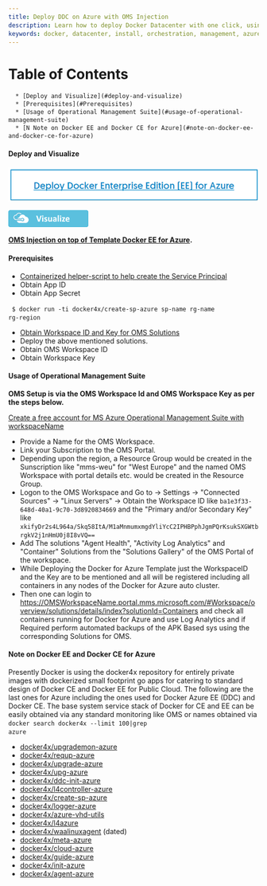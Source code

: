 ```yaml
---
title: Deploy DDC on Azure with OMS Injection
description: Learn how to deploy Docker Datacenter with one click, using an ARM (ARM Resource Manager) Template.
keywords: docker, datacenter, install, orchestration, management, azure, swarm, OMS
---
```



Table of Contents
=================


      * [Deploy and Visualize](#deploy-and-visualize)
      * [Prerequisites](#Prerequisites)
      * [Usage of Operational Management Suite](#usage-of-operational-management-suite)
      * [N Note on Docker EE and Docker CE for Azure](#note-on-docker-ee-and-docker-ce-for-azure)


#### Deploy and Visualize

<a href="https://portal.azure.com/#create/Microsoft.Template/uri/https%3A%2F%2Fraw.githubusercontent.com%2Fdwaiba%2Fdockerddcoms%2Fmaster%2Fdeploy.tmpl" target="_blank"><img alt="Deploy to Azure" src="https://raw.githubusercontent.com/dwaiba/dockerddcoms/master/dockerce4azure.png" /></a>



<a href="http://armviz.io/#/?load=https%3A%2F%2F/raw.githubusercontent.com%2Fdwaiba%2Fdockerddcoms%2Fmaster%2Fdeploy.tmpl" target="_blank">  <img src="https://raw.githubusercontent.com/dwaiba/dockerddcoms/master/visualize.png" /> </a>

**[OMS Injection on top of Template Docker EE for Azure](https://aka.ms/azureddc).**

#### Prerequisites

* [Containerized helper-script to help create the Service Principal](https://docs.docker.com/docker-for-azure/#service-principal)
 * Obtain App ID
 * Obtain App Secret
 
  <code> $ docker run -ti docker4x/create-sp-azure sp-name rg-name rg-region</code>
  
* [Obtain Workspace ID and Key for OMS Solutions](https://github.com/dwaiba/dockerddcoms/blob/master/README.md#usage-of-operational-management-suite)
 * Deploy the above mentioned solutions.
 * Obtain OMS Workspace ID
 * Obtain Workspace Key
 
 
#### Usage of Operational Management Suite
**OMS Setup is via the OMS Workspace Id and OMS Workspace Key as per the steps below.**

[Create a free account for MS Azure Operational Management Suite with workspaceName](https://login.mms.microsoft.com/signin.aspx?signUp=on&ref=ms_mms)

* Provide a Name for the OMS Workspace.
* Link your Subscription to the OMS Portal.
* Depending upon the region, a Resource Group would be created in the Sunscription like "mms-weu" for "West Europe" and the named OMS Workspace with portal details etc. would be created in the Resource Group.
* Logon to the OMS Workspace and Go to -> Settings -> "Connected Sources"  -> "Linux Servers" -> Obtain the Workspace ID like <code>ba1e3f33-648d-40a1-9c70-3d8920834669</code> and the "Primary and/or Secondary Key" like <code>xkifyDr2s4L964a/Skq58ItA/M1aMnmumxmgdYliYcC2IPHBPphJgmPQrKsukSXGWtbrgkV2j1nHmU0j8I8vVQ==</code>
* Add The solutions "Agent Health", "Activity Log Analytics" and "Container" Solutions from the "Solutions Gallery" of the OMS Portal of the workspace.
* While Deploying the Docker for Azure Template just the WorkspaceID and the Key are to be mentioned and all will be registered including all containers in any nodes of the Docker for Azure auto cluster.
* Then one can login to https://OMSWorkspaceName.portal.mms.microsoft.com/#Workspace/overview/solutions/details/index?solutionId=Containers and check all containers running for Docker for Azure and use Log Analytics and if Required perform automated backups of the APK Based sys using the corresponding Solutions for OMS.




#### Note on Docker EE and Docker CE for Azure

Presently Docker is using the docker4x repository for entirely private images with dockerized small footprint go apps for catering to standard design of Docker CE and Docker EE for Public Cloud. The following are the last ones for Azure including the ones used for Docker Azure EE (DDC) and Docker CE. The base system service stack of Docker for CE and EE can be easily obtained via any standard monitoring like OMS or names obtained via
<code>docker search docker4x --limit 100|grep azure</code>

* [docker4x/upgrademon-azure](https://hub.docker.com/r/docker4x/upgrademon-azure)
* [docker4x/requp-azure](https://hub.docker.com/r/docker4x/requp-azure)
* [docker4x/upgrade-azure](https://hub.docker.com/r/docker4x/upgrade-azure)
* [docker4x/upg-azure](https://hub.docker.com/r/docker4x/upg-azure)
* [docker4x/ddc-init-azure](https://hub.docker.com/r/docker4x/ddc-init-azure)
* [docker4x/l4controller-azure](https://hub.docker.com/r/docker4x/l4controller-azure)
* [docker4x/create-sp-azure](https://hub.docker.com/r/docker4x/create-sp-azure)
* [docker4x/logger-azure](https://hub.docker.com/r/docker4x/logger-azure)
* [docker4x/azure-vhd-utils](https://hub.docker.com/r/docker4x/azure-vhd-utils)
* [docker4x/l4azure](https://hub.docker.com/r/docker4x/l4azure)
* [docker4x/waalinuxagent](https://hub.docker.com/r/docker4x/waalinuxagent) (dated)
* [docker4x/meta-azure](https://hub.docker.com/r/docker4x/meta-azure)
* [docker4x/cloud-azure](https://hub.docker.com/r/docker4x/cloud-azure)
* [docker4x/guide-azure](https://hub.docker.com/r/docker4x/guide-azure)
* [docker4x/init-azure](https://hub.docker.com/r/docker4x/init-azure)
* [docker4x/agent-azure](https://hub.docker.com/r/docker4x/agent-azure)


